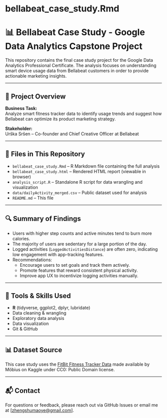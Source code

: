 # bellabeat_case_study.Rmd
# 📊 Bellabeat Case Study - Google Data Analytics Capstone Project

This repository contains the final case study project for the Google Data Analytics Professional Certificate. The analysis focuses on understanding smart device usage data from Bellabeat customers in order to provide actionable marketing insights.

---

## 📌 Project Overview

**Business Task:**  
Analyze smart fitness tracker data to identify usage trends and suggest how Bellabeat can optimize its product marketing strategy.

**Stakeholder:**  
Urška Sršen – Co-founder and Chief Creative Officer at Bellabeat

---

## 📁 Files in This Repository

- `bellabeat_case_study.Rmd` – R Markdown file containing the full analysis
- `bellabeat_case_study.html` – Rendered HTML report (viewable in browser)
- `analysis_script.R` – Standalone R script for data wrangling and visualization
- `data/dailyActivity_merged.csv` – Public dataset used for analysis
- `README.md` – This file

---

## 🔍 Summary of Findings

- Users with higher step counts and active minutes tend to burn more calories.
- The majority of users are sedentary for a large portion of the day.
- Logged activities (`LoggedActivitiesDistance`) are often zero, indicating low engagement with app-tracking features.
- Recommendations:
  - Encourage users to set goals and track them actively.
  - Promote features that reward consistent physical activity.
  - Improve app UX to incentivize logging activities manually.

---

## 🧰 Tools & Skills Used

- **R** (tidyverse, ggplot2, dplyr, lubridate)
- Data cleaning & wrangling
- Exploratory data analysis
- Data visualization
- Git & GitHub

---

## 📊 Dataset Source

This case study uses the [FitBit Fitness Tracker Data](https://www.kaggle.com/datasets/arashnic/fitbit) made available by Möbius on Kaggle under CC0: Public Domain license.

---

## 📬 Contact

For questions or feedback, please reach out via GitHub Issues or email me at [zhengshumaoye@gmail.com].

